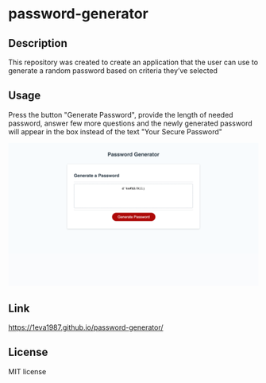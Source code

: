 # password-generator

## Description

This repository was created to create an application that the user can use to generate a random password based on criteria they’ve selected

## Usage

Press the button "Generate Password", provide the length of needed password, answer few more questions and the newly generated password will appear in the box instead of the text "Your Secure Password"

![image of deployed password-generator webpage](./images/screencapture-1eva1987-github-io-password-generator-2023-01-05-13_23_58.png)

## Link

https://1eva1987.github.io/password-generator/

## License

MIT license

